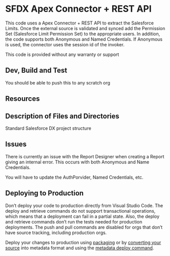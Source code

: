 # SFDX  Apex Connector + REST API
This code uses a Apex Connector + REST API to extract the Salesforce Limits.
Once the external source is validated and synced add the Permission Set (Salesforce Limit Permission Set) to the appropriate users. In addition, the code supports both Anonymous and Named Credentials. If Anonymous is used, the connector uses the session id of the invoker.

This code is provided without any warranty or support

## Dev, Build and Test
You should be able to push this to any scratch org

## Resources

## Description of Files and Directories
Standard Salesforce DX project structure

## Issues
There is currently an issue with the Report Designer when creating a Report giving an internal error.
This occurs with both Anonymous and Name Credentials.

You will have to update the AuthPorvider, Named Credentials, etc.

## Deploying to Production

Don’t deploy your code to production directly from Visual Studio Code. The deploy and retrieve commands do not support transactional operations, which means that a deployment can fail in a partial state. Also, the deploy and retrieve commands don’t run the tests needed for production deployments. The push and pull commands are disabled for orgs that don’t have source tracking, including production orgs.

Deploy your changes to production using [packaging](https://developer.salesforce.com/docs/atlas.en-us.sfdx_dev.meta/sfdx_dev/sfdx_dev_dev2gp.htm) or by [converting your source](https://developer.salesforce.com/docs/atlas.en-us.sfdx_cli_reference.meta/sfdx_cli_reference/cli_reference_force_source.htm#cli_reference_convert) into metadata format and using the [metadata deploy command](https://developer.salesforce.com/docs/atlas.en-us.sfdx_cli_reference.meta/sfdx_cli_reference/cli_reference_force_mdapi.htm#cli_reference_deploy).
